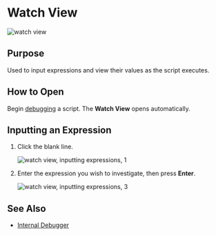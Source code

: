 # Watch View

![watch view](./img/watch_view1.png)

## Purpose

Used to input expressions and view their values as the script executes.

## How to Open

Begin [debugging](internal_debugger.md) a script. The **Watch View** opens automatically.

## Inputting an Expression

1. Click the blank line.

    ![watch view, inputting expressions, 1](./img/watch_view2.png)

2. Enter the expression you wish to investigate, then press **Enter**.

    ![watch view, inputting expressions, 3](./img/watch_view3.png)

## See Also

- [Internal Debugger](internal_debugger.md)